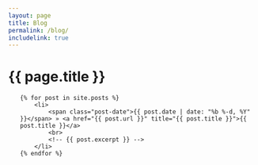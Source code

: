 ```yaml
---
layout: page
title: Blog
permalink: /blog/
includelink: true
---
```

<h1>{{ page.title }}</h1>
<ul class="posts">

    {% for post in site.posts %}
        <li>
            <span class="post-date">{{ post.date | date: "%b %-d, %Y" }}</span> » <a href="{{ post.url }}" title="{{ post.title }}">{{ post.title }}</a>
            <br>
            <!-- {{ post.excerpt }} -->
        </li>	
    {% endfor %}
</ul>